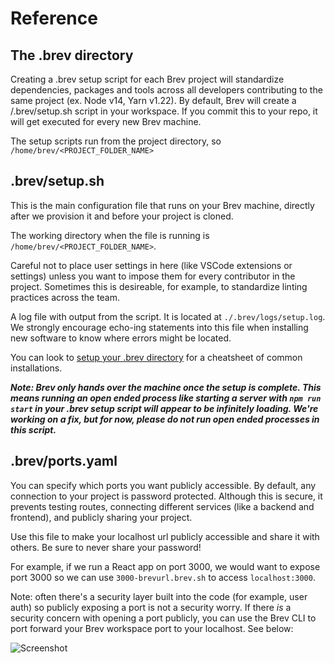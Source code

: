 # Reference

## The .brev directory

Creating a .brev setup script for each Brev project will standardize dependencies, packages and tools across all developers contributing to the same project (ex. Node v14, Yarn v1.22). By default, Brev will create a /.brev/setup.sh script in your workspace. If you commit this to your repo, it will get executed for every new Brev machine. 

The setup scripts run from the project directory, so `/home/brev/<PROJECT_FOLDER_NAME>`

## .brev/setup.sh
This is the main configuration file that runs on your Brev machine, directly after we provision it and before your project is cloned.

The working directory when the file is running is `/home/brev/<PROJECT_FOLDER_NAME>`.

Careful not to place user settings in here (like VSCode extensions or settings) unless you want to impose them for every contributor in the project. Sometimes this is desireable, for example, to standardize linting practices across the team.

A log file with output from the script. It is located at `./.brev/logs/setup.log`. We strongly encourage echo-ing statements into this file when installing new software to know where errors might be located.

You can look to [setup your .brev directory](/howto/automatically-set-up/) for a cheatsheet of common installations. 

***Note: Brev only hands over the machine once the setup is complete. This means running an open ended process like starting a server with `npm run start` in your .brev setup script will appear to be infinitely loading. We're working on a fix, but for now, please do not run open ended processes in this script.***

## .brev/ports.yaml
You can specify which ports you want publicly accessible. By default, any connection to your project is password protected. Although this is secure, it prevents testing routes, connecting different services (like a backend and frontend), and publicly sharing your project.

Use this file to make your localhost url publicly accessible and share it with others. Be sure to never share your password!

For example, if we run a React app on port 3000, we would want to expose port 3000 so we can use `3000-brevurl.brev.sh` to access `localhost:3000`.

Note: often there's a security layer built into the code (for example, user auth) so publicly exposing a port is not a security worry. If there _is_ a security concern with opening a port publicly, you can use the Brev CLI to port forward your Brev workspace port to your localhost. See below:

![Screenshot](media/brevportfwdlocalhost.png)
